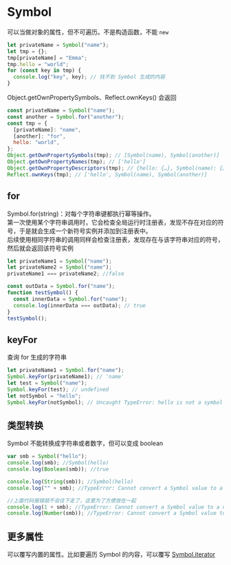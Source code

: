 # Symbol

可以当做对象的属性，但不可遍历。不是构造函数，不能 `new`

```js
let privateName = Symbol("name");
let tmp = {};
tmp[privateName] = "Emma";
tmp.hello = "world";
for (const key in tmp) {
  console.log("key", key); // 找不到 Symbol 生成的内容
}
```

Object.getOwnPropertySymbols、Reflect.ownKeys() 会返回

```js
const privateName = Symbol("name");
const another = Symbol.for("another");
const tmp = {
  [privateName]: "name",
  [another]: "for",
  hello: "world",
};
Object.getOwnPropertySymbols(tmp); // [Symbol(name), Symbol(another)]
Object.getOwnPropertyNames(tmp); // ['hello']
Object.getOwnPropertyDescriptors(tmp); // {hello: {…}, Symbol(name): {…}, Symbol(another): {…}}
Reflect.ownKeys(tmp); // ['hello', Symbol(name), Symbol(another)]
```

## for

Symbol.for(string)：对每个字符串键都执行幂等操作。  
第一次使用某个字符串调用时，它会检查全局运行时注册表，发现不存在对应的符号，于是就会生成一个新符号实例并添加到注册表中。  
后续使用相同字符串的调用同样会检查注册表，发现存在与该字符串对应的符号，然后就会返回该符号实例

```js
let privateName1 = Symbol("name");
let privateName2 = Symbol("name");
privateName1 === privateName2; //false
```

```js
const outData = Symbol.for("name");
function testSymbol() {
  const innerData = Symbol.for("name");
  console.log(innerData === outData); // true
}
testSymbol();
```

## keyFor

查询 for 生成的字符串

```js
let privateName1 = Symbol.for("name");
Symbol.keyFor(privateName1); // 'name'
let test = Symbol("name");
Symbol.keyFor(test); // undefined
let notSymbol = "hello";
Symbol.keyFor(notSymbol); // Uncaught TypeError: hello is not a symbol
```

## 类型转换

Symbol 不能转换成字符串或者数字，但可以变成 boolean

```js
var smb = Symbol("hello");
console.log(smb); //Symbol(hello)
console.log(Boolean(smb)); //true

console.log(String(smb)); //Symbol(hello)
console.log("" + smb); //TypeError: Cannot convert a Symbol value to a string

//上面代码报错就不会往下走了，这里为了方便放在一起
console.log(1 + smb); //TypeError: Cannot convert a Symbol value to a number
console.log(Number(smb)); //TypeError: Cannot convert a Symbol value to a number
```

## 更多属性

可以覆写内置的属性。比如要遍历 Symbol 的内容，可以覆写 [Symbol.iterator](https://developer.mozilla.org/en-US/docs/Web/JavaScript/Reference/Global_Objects/Symbol/iterator)
